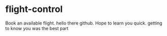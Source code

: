 # flight-control
Book an available flight.
hello there github. Hope to learn you quick.
getting to know you was the best part

